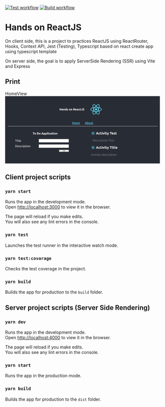 [![Test workflow](https://github.com/marco-rosner/handson-react/actions/workflows/test-client.yml/badge.svg)](https://github.com/marco-rosner/handson-react/actions/workflows/test-client.yml)  [![Build workflow](https://github.com/marco-rosner/handson-react/actions/workflows/build-server.yml/badge.svg)](https://github.com/marco-rosner/handson-react/actions/workflows/build-server.yml)

# Hands on ReactJS

On client side, this is a project to practices ReactJS using ReactRouter, Hooks, Context API, Jest (Testing), Typescript based on react create app using typescript template

On server side, the goal is to apply ServerSide Rendering (SSR) using Vite and Express

## Print

HomeView 
![Home View](./client/handon-react.png?raw=true "Home View")

## Client project scripts

### `yarn start`

Runs the app in the development mode.\
Open [http://localhost:3000](http://localhost:3000) to view it in the browser.

The page will reload if you make edits.\
You will also see any lint errors in the console.

### `yarn test`

Launches the test runner in the interactive watch mode.

### `yarn test:covarage`

Checks the test coverage in the project.

### `yarn build`

Builds the app for production to the `build` folder.

## Server project scripts (Server Side Rendering)

### `yarn dev`

Runs the app in the development mode.  
Open [http://localhost:4000](http://localhost:4000) to view it in the browser.

The page will reload if you make edits.  
You will also see any lint errors in the console.

### `yarn start`

Runs the app in the production mode. 

### `yarn build`

Builds the app for production to the `dist` folder.
